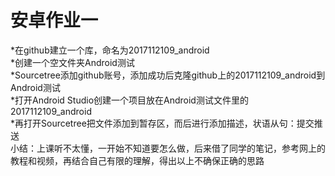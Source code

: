 安卓作业一
====
*在github建立一个库，命名为2017112109_android<br>
*创建一个空文件夹Android测试<br>
*Sourcetree添加github账号，添加成功后克隆github上的2017112109_android到Android测试<br>
*打开Android Studio创建一个项目放在Android测试文件里的2017112109_android<br>
*再打开Sourcetree把文件添加到暂存区，而后进行添加描述，状语从句：提交推送<br>
小结：上课听不太懂，一开始不知道要怎么做，后来借了同学的笔记，参考网上的教程和视频，再结合自己有限的理解，得出以上不确保正确的思路<br>
